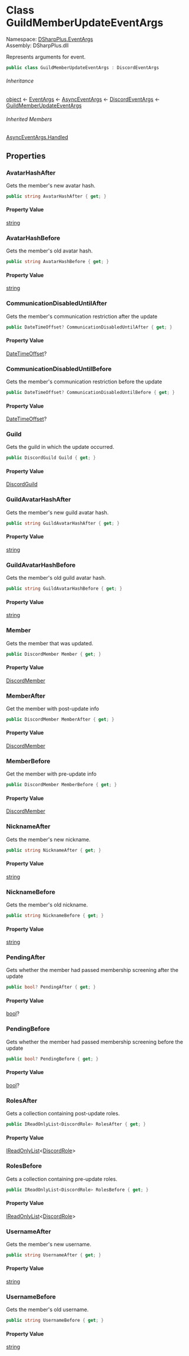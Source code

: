 # Class GuildMemberUpdateEventArgs

Namespace: [DSharpPlus.EventArgs](DSharpPlus.EventArgs.md)  
Assembly: DSharpPlus.dll

Represents arguments for <xref href="DSharpPlus.DiscordClient.GuildMemberUpdated" data-throw-if-not-resolved="false"></xref> event.

```csharp
public class GuildMemberUpdateEventArgs : DiscordEventArgs
```

###### Inheritance

[object](https://learn.microsoft.com/dotnet/api/system.object) ← 
[EventArgs](https://learn.microsoft.com/dotnet/api/system.eventargs) ← 
[AsyncEventArgs](DSharpPlus.AsyncEvents.AsyncEventArgs.md) ← 
[DiscordEventArgs](DSharpPlus.EventArgs.DiscordEventArgs.md) ← 
[GuildMemberUpdateEventArgs](DSharpPlus.EventArgs.GuildMemberUpdateEventArgs.md)

###### Inherited Members

[AsyncEventArgs.Handled](DSharpPlus.AsyncEvents.AsyncEventArgs.md\#DSharpPlus\_AsyncEvents\_AsyncEventArgs\_Handled)

## Properties

### <a id="DSharpPlus_EventArgs_GuildMemberUpdateEventArgs_AvatarHashAfter"></a>AvatarHashAfter

Gets the member's new avatar hash.

```csharp
public string AvatarHashAfter { get; }
```

#### Property Value

[string](https://learn.microsoft.com/dotnet/api/system.string)

### <a id="DSharpPlus_EventArgs_GuildMemberUpdateEventArgs_AvatarHashBefore"></a>AvatarHashBefore

Gets the member's old avatar hash.

```csharp
public string AvatarHashBefore { get; }
```

#### Property Value

[string](https://learn.microsoft.com/dotnet/api/system.string)

### <a id="DSharpPlus_EventArgs_GuildMemberUpdateEventArgs_CommunicationDisabledUntilAfter"></a>CommunicationDisabledUntilAfter

Gets the member's communication restriction after the update

```csharp
public DateTimeOffset? CommunicationDisabledUntilAfter { get; }
```

#### Property Value

[DateTimeOffset](https://learn.microsoft.com/dotnet/api/system.datetimeoffset)?

### <a id="DSharpPlus_EventArgs_GuildMemberUpdateEventArgs_CommunicationDisabledUntilBefore"></a>CommunicationDisabledUntilBefore

Gets the member's communication restriction before the update

```csharp
public DateTimeOffset? CommunicationDisabledUntilBefore { get; }
```

#### Property Value

[DateTimeOffset](https://learn.microsoft.com/dotnet/api/system.datetimeoffset)?

### <a id="DSharpPlus_EventArgs_GuildMemberUpdateEventArgs_Guild"></a>Guild

Gets the guild in which the update occurred.

```csharp
public DiscordGuild Guild { get; }
```

#### Property Value

[DiscordGuild](DSharpPlus.Entities.DiscordGuild.md)

### <a id="DSharpPlus_EventArgs_GuildMemberUpdateEventArgs_GuildAvatarHashAfter"></a>GuildAvatarHashAfter

Gets the member's new guild avatar hash.

```csharp
public string GuildAvatarHashAfter { get; }
```

#### Property Value

[string](https://learn.microsoft.com/dotnet/api/system.string)

### <a id="DSharpPlus_EventArgs_GuildMemberUpdateEventArgs_GuildAvatarHashBefore"></a>GuildAvatarHashBefore

Gets the member's old guild avatar hash.

```csharp
public string GuildAvatarHashBefore { get; }
```

#### Property Value

[string](https://learn.microsoft.com/dotnet/api/system.string)

### <a id="DSharpPlus_EventArgs_GuildMemberUpdateEventArgs_Member"></a>Member

Gets the member that was updated.

```csharp
public DiscordMember Member { get; }
```

#### Property Value

[DiscordMember](DSharpPlus.Entities.DiscordMember.md)

### <a id="DSharpPlus_EventArgs_GuildMemberUpdateEventArgs_MemberAfter"></a>MemberAfter

Get the member with post-update info

```csharp
public DiscordMember MemberAfter { get; }
```

#### Property Value

[DiscordMember](DSharpPlus.Entities.DiscordMember.md)

### <a id="DSharpPlus_EventArgs_GuildMemberUpdateEventArgs_MemberBefore"></a>MemberBefore

Get the member with pre-update info

```csharp
public DiscordMember MemberBefore { get; }
```

#### Property Value

[DiscordMember](DSharpPlus.Entities.DiscordMember.md)

### <a id="DSharpPlus_EventArgs_GuildMemberUpdateEventArgs_NicknameAfter"></a>NicknameAfter

Gets the member's new nickname.

```csharp
public string NicknameAfter { get; }
```

#### Property Value

[string](https://learn.microsoft.com/dotnet/api/system.string)

### <a id="DSharpPlus_EventArgs_GuildMemberUpdateEventArgs_NicknameBefore"></a>NicknameBefore

Gets the member's old nickname.

```csharp
public string NicknameBefore { get; }
```

#### Property Value

[string](https://learn.microsoft.com/dotnet/api/system.string)

### <a id="DSharpPlus_EventArgs_GuildMemberUpdateEventArgs_PendingAfter"></a>PendingAfter

Gets whether the member had passed membership screening after the update

```csharp
public bool? PendingAfter { get; }
```

#### Property Value

[bool](https://learn.microsoft.com/dotnet/api/system.boolean)?

### <a id="DSharpPlus_EventArgs_GuildMemberUpdateEventArgs_PendingBefore"></a>PendingBefore

Gets whether the member had passed membership screening before the update

```csharp
public bool? PendingBefore { get; }
```

#### Property Value

[bool](https://learn.microsoft.com/dotnet/api/system.boolean)?

### <a id="DSharpPlus_EventArgs_GuildMemberUpdateEventArgs_RolesAfter"></a>RolesAfter

Gets a collection containing post-update roles.

```csharp
public IReadOnlyList<DiscordRole> RolesAfter { get; }
```

#### Property Value

[IReadOnlyList](https://learn.microsoft.com/dotnet/api/system.collections.generic.ireadonlylist\-1)<[DiscordRole](DSharpPlus.Entities.DiscordRole.md)\>

### <a id="DSharpPlus_EventArgs_GuildMemberUpdateEventArgs_RolesBefore"></a>RolesBefore

Gets a collection containing pre-update roles.

```csharp
public IReadOnlyList<DiscordRole> RolesBefore { get; }
```

#### Property Value

[IReadOnlyList](https://learn.microsoft.com/dotnet/api/system.collections.generic.ireadonlylist\-1)<[DiscordRole](DSharpPlus.Entities.DiscordRole.md)\>

### <a id="DSharpPlus_EventArgs_GuildMemberUpdateEventArgs_UsernameAfter"></a>UsernameAfter

Gets the member's new username.

```csharp
public string UsernameAfter { get; }
```

#### Property Value

[string](https://learn.microsoft.com/dotnet/api/system.string)

### <a id="DSharpPlus_EventArgs_GuildMemberUpdateEventArgs_UsernameBefore"></a>UsernameBefore

Gets the member's old username.

```csharp
public string UsernameBefore { get; }
```

#### Property Value

[string](https://learn.microsoft.com/dotnet/api/system.string)


